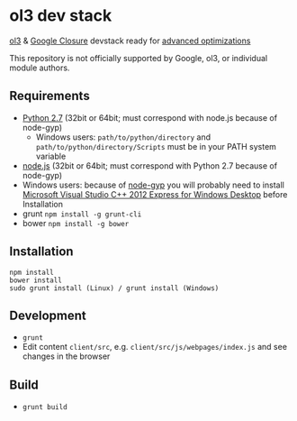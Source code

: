 # ol3 dev stack

[ol3](ol3js.org) & [Google Closure](https://developers.google.com/closure/) devstack ready for [advanced optimizations](https://developers.google.com/closure/compiler/docs/compilation_levels)

This repository is not officially supported by Google, ol3, or individual module authors.

## Requirements
* [Python 2.7](https://www.python.org/downloads/) (32bit or 64bit; must correspond with node.js because of node-gyp)
  * Windows users: `path/to/python/directory` and `path/to/python/directory/Scripts` must be in your PATH system variable
* [node.js](http://nodejs.org/download/) (32bit or 64bit; must correspond with Python 2.7 because of node-gyp)
* Windows users:
  because of [node-gyp](https://github.com/TooTallNate/node-gyp) you will probably need to install [Microsoft Visual Studio C++ 2012 Express for Windows Desktop](http://www.microsoft.com/en-us/download/details.aspx?id=34673) before Installation
* grunt `npm install -g grunt-cli`
* bower `npm install -g bower`

## Installation
```
npm install
bower install
sudo grunt install (Linux) / grunt install (Windows)
```

## Development
* `grunt`
* Edit content `client/src`, e.g. `client/src/js/webpages/index.js` and see changes in the browser

## Build
* `grunt build`

